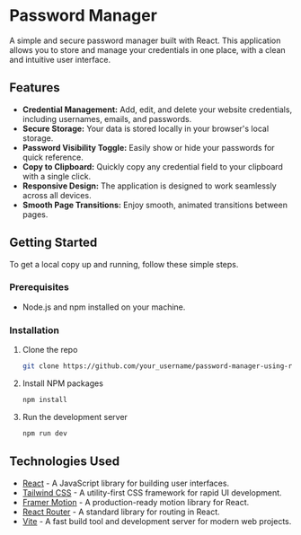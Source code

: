 # Password Manager

A simple and secure password manager built with React. This application allows you to store and manage your credentials in one place, with a clean and intuitive user interface.

## Features

- **Credential Management:** Add, edit, and delete your website credentials, including usernames, emails, and passwords.
- **Secure Storage:** Your data is stored locally in your browser's local storage.
- **Password Visibility Toggle:** Easily show or hide your passwords for quick reference.
- **Copy to Clipboard:** Quickly copy any credential field to your clipboard with a single click.
- **Responsive Design:** The application is designed to work seamlessly across all devices.
- **Smooth Page Transitions:** Enjoy smooth, animated transitions between pages.

## Getting Started

To get a local copy up and running, follow these simple steps.

### Prerequisites

- Node.js and npm installed on your machine.

### Installation

1.  Clone the repo
    ```sh
    git clone https://github.com/your_username/password-manager-using-react.git
    ```
2.  Install NPM packages
    ```sh
    npm install
    ```
3.  Run the development server
    ```sh
    npm run dev
    ```

## Technologies Used

- [React](https://reactjs.org/) - A JavaScript library for building user interfaces.
- [Tailwind CSS](https://tailwindcss.com/) - A utility-first CSS framework for rapid UI development.
- [Framer Motion](https://www.framer.com/motion/) - A production-ready motion library for React.
- [React Router](https://reactrouter.com/) - A standard library for routing in React.
- [Vite](https://vitejs.dev/) - A fast build tool and development server for modern web projects.
